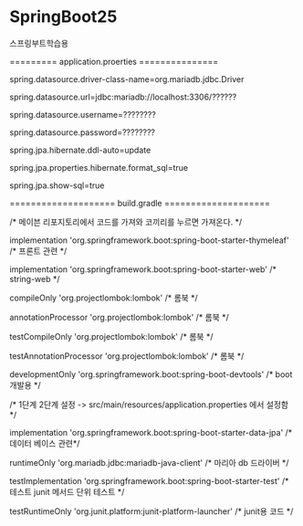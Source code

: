 # SpringBoot25
스프링부트학습용

========= application.proerties ===============

spring.datasource.driver-class-name=org.mariadb.jdbc.Driver

spring.datasource.url=jdbc:mariadb://localhost:3306/??????

spring.datasource.username=????????

spring.datasource.password=????????

spring.jpa.hibernate.ddl-auto=update

spring.jpa.properties.hibernate.format_sql=true

spring.jpa.show-sql=true

==================== build.gradle ====================

/* 메이븐 리포지토리에서 코드를 가져와 코끼리를 누르면 가져온다. */

implementation 'org.springframework.boot:spring-boot-starter-thymeleaf' /* 프론트 관련 */

implementation 'org.springframework.boot:spring-boot-starter-web' /* string-web */

compileOnly 'org.projectlombok:lombok' /* 롬북 */

annotationProcessor 'org.projectlombok:lombok' /* 롬북 */

testCompileOnly 'org.projectlombok:lombok' /* 롬북 */

testAnnotationProcessor 'org.projectlombok:lombok' /* 롬북 */

developmentOnly 'org.springframework.boot:spring-boot-devtools' /* boot 개발용 */

/* 1단계 2단계 설정 -> src/main/resources/application.properties 에서 설정함 */

implementation 'org.springframework.boot:spring-boot-starter-data-jpa' /* 데이터 베이스 관련*/

runtimeOnly 'org.mariadb.jdbc:mariadb-java-client' /* 마리아 db 드라이버 */

testImplementation 'org.springframework.boot:spring-boot-starter-test' /* 테스트 junit 메서드 단위 테스트 */

testRuntimeOnly 'org.junit.platform:junit-platform-launcher' /* junit용 코드 */
